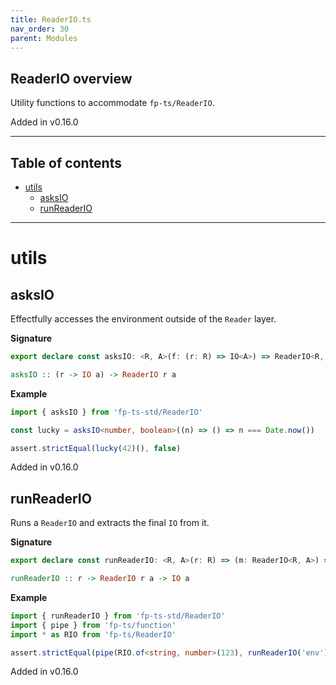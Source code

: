 ```yaml
---
title: ReaderIO.ts
nav_order: 30
parent: Modules
---
```


## ReaderIO overview

Utility functions to accommodate `fp-ts/ReaderIO`.

Added in v0.16.0

---

<h2 class="text-delta">Table of contents</h2>

- [utils](#utils)
  - [asksIO](#asksio)
  - [runReaderIO](#runreaderio)

---

# utils

## asksIO

Effectfully accesses the environment outside of the `Reader` layer.

**Signature**

```ts
export declare const asksIO: <R, A>(f: (r: R) => IO<A>) => ReaderIO<R, A>
```

```hs
asksIO :: (r -> IO a) -> ReaderIO r a
```

**Example**

```ts
import { asksIO } from 'fp-ts-std/ReaderIO'

const lucky = asksIO<number, boolean>((n) => () => n === Date.now())

assert.strictEqual(lucky(42)(), false)
```

Added in v0.16.0

## runReaderIO

Runs a `ReaderIO` and extracts the final `IO` from it.

**Signature**

```ts
export declare const runReaderIO: <R, A>(r: R) => (m: ReaderIO<R, A>) => IO<A>
```

```hs
runReaderIO :: r -> ReaderIO r a -> IO a
```

**Example**

```ts
import { runReaderIO } from 'fp-ts-std/ReaderIO'
import { pipe } from 'fp-ts/function'
import * as RIO from 'fp-ts/ReaderIO'

assert.strictEqual(pipe(RIO.of<string, number>(123), runReaderIO('env'))(), 123)
```

Added in v0.16.0
